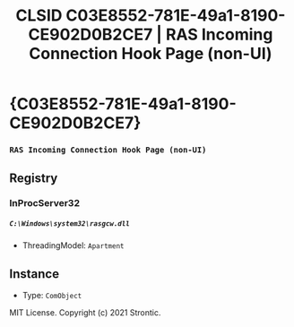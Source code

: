 ﻿---
title: "CLSID C03E8552-781E-49a1-8190-CE902D0B2CE7 | RAS Incoming Connection Hook Page (non-UI)"
excerpt: What is COM-Object CLSID C03E8552-781E-49a1-8190-CE902D0B2CE7?
---

# {C03E8552-781E-49a1-8190-CE902D0B2CE7}

### `RAS Incoming Connection Hook Page (non-UI)`

## Registry


### InProcServer32

##### `C:\Windows\system32\rasgcw.dll`
* ThreadingModel: `Apartment`

## Instance

* Type: `ComObject`

MIT License. Copyright (c) 2021 Strontic.


